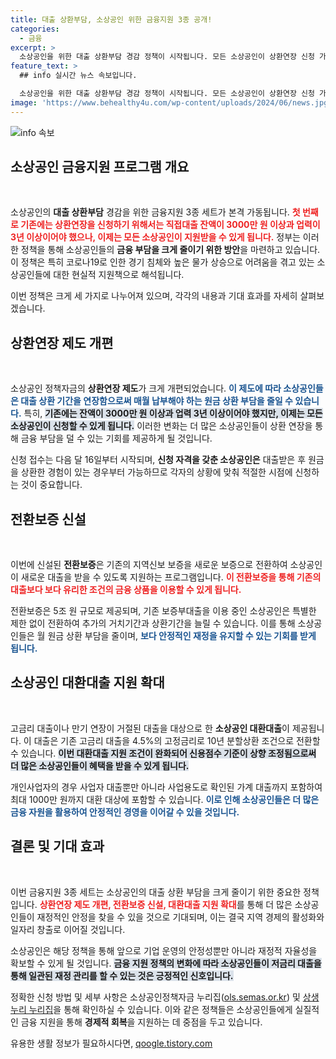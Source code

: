 ```yaml
---
title: 대출 상환부담, 소상공인 위한 금융지원 3종 공개!
categories:
  - 금융
excerpt: >
  소상공인을 위한 대출 상환부담 경감 정책이 시작됩니다. 모든 소상공인이 상환연장 신청 가능해지고, 전환보증과 대환대출 지원 확대로 재정적 부담을 덜어줄 예정입니다. 지금이 소상공인에게 희소식입니다!
feature_text: >
  ## info 실시간 뉴스 속보입니다.

  소상공인을 위한 대출 상환부담 경감 정책이 시작됩니다. 모든 소상공인이 상환연장 신청 가능해지고, 전환보증과 대환대출 지원 확대로 재정적 부담을 덜어줄 예정입니다. 지금이 소상공인에게 희소식입니다!
image: 'https://www.behealthy4u.com/wp-content/uploads/2024/06/news.jpg'
---
```


<p><img src="https://www.behealthy4u.com/wp-content/uploads/2024/06/news.jpg" alt="info 속보" /></p>

<h2 data-ke-size="size26">소상공인 금융지원 프로그램 개요</h2>

<p data-ke-size="size16">&nbsp;</p>

<p>소상공인의 <b>대출 상환부담</b> 경감을 위한 금융지원 3종 세트가 본격 가동됩니다. <b><span style="color: #ee2323;">첫 번째로 기존에는 상환연장을 신청하기 위해서는 직접대출 잔액이 3000만 원 이상과 업력이 3년 이상이어야 했으나, 이제는 모든 소상공인이 지원받을 수 있게 됩니다.</span></b> 정부는 이러한 정책을 통해 소상공인들의 <b>금융 부담을 크게 줄이기 위한 방안</b>을 마련하고 있습니다. 이 정책은 특히 코로나19로 인한 경기 침체와 높은 물가 상승으로 어려움을 겪고 있는 소상공인들에 대한 현실적 지원책으로 해석됩니다. </p>

<p>이번 정책은 크게 세 가지로 나누어져 있으며, 각각의 내용과 기대 효과를 자세히 살펴보겠습니다. </p>

<h2 data-ke-size="size26">상환연장 제도 개편</h2>

<p data-ke-size="size16">&nbsp;</p>

<p>소상공인 정책자금의 <b>상환연장 제도</b>가 크게 개편되었습니다. <b><span style="color: #1a5490;">이 제도에 따라 소상공인들은 대출 상환 기간을 연장함으로써 매월 납부해야 하는 원금 상환 부담을 줄일 수 있습니다.</span></b> 특히, <b><span style="background-color: #21538527;">기존에는 잔액이 3000만 원 이상과 업력 3년 이상이어야 했지만, 이제는 모든 소상공인이 신청할 수 있게 됩니다.</span></b> 이러한 변화는 더 많은 소상공인들이 상환 연장을 통해 금융 부담을 덜 수 있는 기회를 제공하게 될 것입니다. </p>

<p>신청 접수는 다음 달 16일부터 시작되며, <b>신청 자격을 갖춘 소상공인은</b> 대출받은 후 원금을 상환한 경험이 있는 경우부터 가능하므로 각자의 상황에 맞춰 적절한 시점에 신청하는 것이 중요합니다. </p>

<h2 data-ke-size="size26">전환보증 신설</h2>

<p data-ke-size="size16">&nbsp;</p>

<p>이번에 신설된 <b>전환보증</b>은 기존의 지역신보 보증을 새로운 보증으로 전환하여 소상공인이 새로운 대출을 받을 수 있도록 지원하는 프로그램입니다. <b><span style="color: #ee2323;">이 전환보증을 통해 기존의 대출보다 보다 유리한 조건의 금융 상품을 이용할 수 있게 됩니다.</span></b> </p>

<p>전환보증은 5조 원 규모로 제공되며, 기존 보증부대출을 이용 중인 소상공인은 특별한 제한 없이 전환하여 추가의 거치기간과 상환기간을 늘릴 수 있습니다. 이를 통해 소상공인들은 월 원금 상환 부담을 줄이며, <b><span style="color: #1a5490;">보다 안정적인 재정을 유지할 수 있는 기회를 받게 됩니다.</span></b> </p>

<h2 data-ke-size="size26">소상공인 대환대출 지원 확대</h2>

<p data-ke-size="size16">&nbsp;</p>

<p>고금리 대출이나 만기 연장이 거절된 대출을 대상으로 한 <b>소상공인 대환대출</b>이 제공됩니다. 이 대출은 기존 고금리 대출을 4.5%의 고정금리로 10년 분할상환 조건으로 전환할 수 있습니다. <b><span style="background-color: #21538527;">이번 대환대출 지원 조건이 완화되어 신용점수 기준이 상향 조정됨으로써 더 많은 소상공인들이 혜택을 받을 수 있게 됩니다.</span></b> </p>

<p>개인사업자의 경우 사업자 대출뿐만 아니라 사업용도로 확인된 가계 대출까지 포함하여 최대 1000만 원까지 대환 대상에 포함할 수 있습니다. <b><span style="color: #1a5490;">이로 인해 소상공인들은 더 많은 금융 자원을 활용하여 안정적인 경영을 이어갈 수 있을 것입니다.</span></b> </p>

<h2 data-ke-size="size26">결론 및 기대 효과</h2>

<p data-ke-size="size16">&nbsp;</p>

<p>이번 금융지원 3종 세트는 소상공인의 대출 상환 부담을 크게 줄이기 위한 중요한 정책입니다. <b><span style="color: #ee2323;">상환연장 제도 개편, 전환보증 신설, 대환대출 지원 확대</span></b>를 통해 더 많은 소상공인들이 재정적인 안정을 찾을 수 있을 것으로 기대되며, 이는 결국 지역 경제의 활성화와 일자리 창출로 이어질 것입니다. </p>

<p>소상공인은 해당 정책을 통해 앞으로 기업 운영의 안정성뿐만 아니라 재정적 자율성을 확보할 수 있게 될 것입니다. <b><span style="background-color: #21538527;">금융 지원 정책의 변화에 따라 소상공인들이 저금리 대출을 통해 일관된 재정 관리를 할 수 있는 것은 긍정적인 신호입니다.</span></b> </p>

<p>정확한 신청 방법 및 세부 사항은 소상공인정책자금 누리집(<a href="https://ols.semas.or.kr">ols.semas.or.kr</a>) 및 <a href="https://winwinnuri.or.kr">상생누리 누리집</a>을 통해 확인하실 수 있습니다. 이와 같은 정책들은 소상공인들에게 실질적인 금융 지원을 통해 <b>경제적 회복</b>을 지원하는 데 중점을 두고 있습니다.</p>
유용한 생활 정보가 필요하시다면, <a href="https://qoogle.tistory.com" rel="dofollow">qoogle.tistory.com</a>



